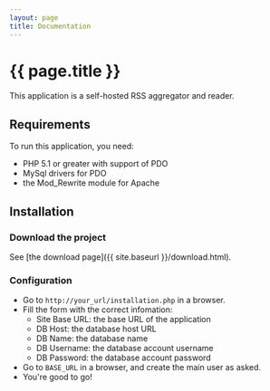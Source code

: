 ```yaml
---
layout: page
title: Documentation
---
```


# {{ page.title }}

This application is a self-hosted RSS aggregator and reader.

## Requirements

To run this application, you need:

* PHP 5.1 or greater with support of PDO
* MySql drivers for PDO
* the Mod_Rewrite module for Apache

## Installation

### Download the project

See [the download page]({{ site.baseurl }}/download.html).

### Configuration

* Go to `http://your_url/installation.php` in a browser.
* Fill the form with the correct infomation:
	* Site Base URL: the base URL of the application
	* DB Host: the database host URL
	* DB Name: the database name
	* DB Username: the database account username
	* DB Password: the database account password	
* Go to `BASE_URL` in a browser, and create the main user as asked.
* You're good to go!